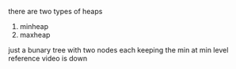 there are two types of heaps
1. minheap
2. maxheap

just a bunary tree with two nodes each keeping the min at min level
reference video is down
<!-- https://www.youtube.com/watch?v=t0Cq6tVNRBA -->